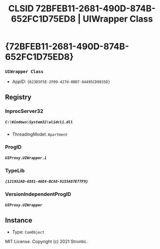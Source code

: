 ﻿---
title: "CLSID 72BFEB11-2681-490D-874B-652FC1D75ED8 | UIWrapper Class"
excerpt: What is COM-Object CLSID 72BFEB11-2681-490D-874B-652FC1D75ED8?
---

# {72BFEB11-2681-490D-874B-652FC1D75ED8}

### `UIWrapper Class`
* AppID: `{623D5F5E-2F09-427d-8BD7-64495CD9835D}`

## Registry


### InprocServer32

##### `C:\Windows\System32\wlidcli.dll`
* ThreadingModel: `Apartment`

### ProgID

##### `UIProxy.UIWrapper.1`

### TypeLib

##### `{121932AD-6881-46E4-BCA8-9155A87E77F9}`

### VersionIndependentProgID

##### `UIProxy.UIWrapper`

## Instance

* Type: `ComObject`

MIT License. Copyright (c) 2021 Strontic.


